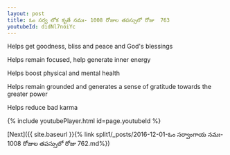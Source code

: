 ```yaml
---
layout: post
title: ఓం సర్వ లోక కృతే నమః- 1008 రోజుల తపస్సులో రోజు  763
youtubeId: didNl7noiYc
---
```

 
 
Helps get goodness, bliss and peace and God's blessings
 
Helps remain focused, help generate inner energy 
 
Helps boost physical and mental health 
 
Helps remain grounded and generates a sense of gratitude towards the greater power 
 
Helps reduce bad karma
 
 
 
 


{% include youtubePlayer.html id=page.youtubeId %}
 
[Next]({{ site.baseurl }}{% link  split1/_posts/2016-12-01-ఓం సర్వాంగాయ నమః- 1008 రోజుల తపస్సులో రోజు  762.md%})
 
